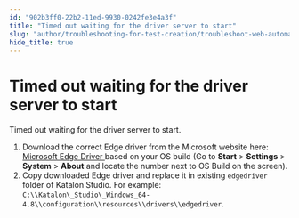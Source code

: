 ```yaml
---
id: "902b3ff0-22b2-11ed-9930-0242fe3e4a3f"
title: "Timed out waiting for the driver server to start"
slug: "author/troubleshooting-for-test-creation/troubleshoot-web-automated-testing/timed-out-waiting-for-the-driver-server-to-start"
hide_title: true
---
```


# <a id="troubleshooting-1172" class="anchor_top_offset"/><a id="ariaid-title1" class="anchor_top_offset"/>Timed out waiting for the driver server to start

<section xmlns="http://www.w3.org/1999/xhtml" className="section condition"><p className="p">Timed out waiting for the driver server to start.</p></section> 
<div xmlns="http://www.w3.org/1999/xhtml" className="bodydiv troubleSolution"><section className="section remedy"><ol className="ol steps"><li className="li step"><span className="ph cmd">Download the correct Edge driver from the Microsoft website here: <a className="xref j-external-link" href="https://developer.microsoft.com/en-us/microsoft-edge/tools/webdriver/" target="_blank">Microsoft Edge Driver </a>based on your OS build (Go to <strong className="ph b">Start</strong> &gt; <strong className="ph b">Settings</strong> &gt; <strong className="ph b">System</strong> &gt; <strong className="ph b">About</strong> and locate the number next to OS Build on the screen).</span></li><li className="li step"><span className="ph cmd">Copy downloaded Edge driver and replace it in existing <code className="ph codeph">edgedriver</code> folder of <span className="ph">Katalon Studio</span>. For example: <code className="ph codeph">C:\\Katalon\_Studio\_Windows_64-4.8\\configuration\\resources\\drivers\\edgedriver</code>.</span></li></ol></section></div>
